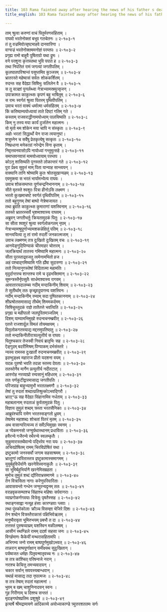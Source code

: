 ```yaml
---
title: 103 Rama fainted away after hearing the news of his father s death
title_english: 103 Rama fainted away after hearing the news of his father s death

---
```

<div class="audioEmbed"  caption="श्रीराम-हरिसीताराममूर्ति-घनपाठिभ्यां वचनम्" src="https://archive.org/download/Ramayana-recitation-Sriram-harisItArAmamUrti-Ghanapaati-v2/Kanda_2/Kanda_2_AYK-103-Rama_Deenam_Shokaha.mp3"></div>

ताम् श्रुत्वा करुणां वाचं पितुर्मरणसंहिताम् ।  
राघवो भरतेनोक्तां बभूव गतचेतनः ॥ २-१०३-१  
तं तु वज्रमिवोत्सृष्टमाहवे दानवारिणा ।  
वाग्वज्रं भरतेनोक्तममनोज्ञं परम्तपः ॥ २-१०३-२  
प्रगृह्य रामो बाहूवै पुषिताग्रो यथा द्रुमः ।  
वने परशुना कृत्तस्तथा भुवि पपात ह ॥ २-१०३-३  
तथा निपतितं रामं जगत्यां जगतीपतिम् ।  
कूलघातपरिश्रान्तं पसुप्तमिव कुञ्जरम् ॥ २-१०३-४  
भ्रातरस्ते महेष्वासं सर्वतः शोककर्शितम् ।  
रुदन्तः सह वैदेह्या सिषिभुः सलिलेन वै ॥ २-१०३-५  
स तु सञ्ज्ञां पुनर्लब्ध्वा नेत्राभ्यामस्रमुत्सृजन् ।  
उपाक्रामत काकुत्थ्सः कृपणं बहु भाषितुम् ॥ २-१०३-६  
स रामः स्वर्गतं श्रुत्वा पितरम् पृथिवीपतिम् ।  
उवाच भरतं वाक्यं धर्मात्मा धर्मसंहितम् ॥ २-१०३-७  
किं करिष्याम्ययोध्यायां ताते दिष्टां गतिम् गते ।  
कस्ताम् राजवराद्धीनामयोध्याम् पालयिष्यति ॥ २-१०३-८  
किम् नु तस्य मया कार्यं दुर्जातेन महात्मनः ।  
यो मृतो मम शोकेन मया चापि न संस्कृतः ॥ २-१०३-९  
अहोः भरत! सिद्धार्थो येन राजा त्वयानुघ!।  
शत्रुघ्नेन च सर्वेषु प्रेतकृत्येषु सत्कृतः ॥ २-१०३-१०  
निष्प्रधाना मनेकाग्रां नरेन्द्रेण विना कृताम् ।  
निवृत्तवनवासोऽपि नायोध्यां गन्तुमुत्सहे ॥ २-१०३-११  
समाप्तवनवासं मामयोध्यायाम् परम्तप ।  
कोऽनु शासिष्यति पुनस्तते लोकान्तरं गते ॥ २-१०३-१२  
पुरा प्रेक्ष्य सुवृत्तं माम् पिता यान्याह सान्त्वयन् ।  
वाक्यानि तानि श्रोष्यामि कुतः श्रोतसुखान्यहम् ॥ २-१०३-१३  
एवमुक्त्वा स भरतं भार्यामभ्येत्य राघवः ।  
उवाच शोकसम्तप्तः पूर्णचन्द्रनिभाननाम् ॥ २-१०३-१४  
सीते मृतस्ते श्वशुरः पित्रा हीनोऽसि लक्ष्मण ।  
भरतो कुःखमाचष्टे स्वर्गतं पृथिवीपतिम् ॥ २-१०३-१५  
ततो बहुगुणम् तेषां बाष्पो नेत्रेष्वजायत ।  
तथा ब्रुवति काकुत्थ्स कुमाराणां यशस्विनाम् ॥ २-१०३-१६  
ततस्ते भ्रातरस्सर्वे भृशमाश्वास्य राघवम् ।  
अब्रुवन् जगतीभर्तुः क्रियतामुदकं पितुः ॥ २-१०३-१७  
सा सीता श्वशुरं श्रुत्वा स्वर्गलोकगतम् नृपम् ।  
नेत्राभ्यामश्रुपूर्णाभ्यामशकन्नेक्षितुं पतिम् ॥ २-१०३-१८  
सान्त्वयित्वा तु तां रामो रुदतीं जनकात्मजाम् ।  
उवाच लक्ष्मणम् तत्र दुःखितो दुःखितम् वचः ॥ २-१०३-१९  
आनयेङ्गुदिपिण्याकं चीरमाहर चोत्तरम् ।  
जलक्रियार्थं तातस्य गमिष्यामि महात्मनः ॥ २-१०३-२०  
सीता पुरस्ताद्र्वजतु त्वमेनामभितो व्रज ।  
अहं पश्चाद्गमिष्यामि गति र्ह्येषा सुदारुणा ॥ २-१०३-२१  
ततो नित्यानुगस्तेषां विदितात्मा महामतिः ।  
मृदुर्दान्तस्च शान्तश्च रामे च दृढभक्तिमान् ॥ २-१०३-२२  
सुमन्त्रस्तैर्नृपसुतैः सार्धमाश्वास्य रागवम् ।  
आवातारयदालम्ब्य नदीम् मन्दाकिनीम् शिवाम् ॥ २-१०३-२३  
ते सुतीर्थाम् ततः कृच्छ्रादुपागम्य यशस्विनः ।  
नदीम् मन्दाकिनीम् रम्याम् सदा पुष्पितकाननाम् ॥ २-१०३-२४  
शीघ्रश्रोतसमासाद्य तीर्थम् शिममकर्दमम् ।  
सिषिचुस्तुदकं राज्ञे तातैतत्ते भवत्विति ॥ २-१०३-२५  
प्रगृह्य च महीपालो जलपूरितमञ्जलिम् ।  
दिशम् याम्यामभिमुखो रुदन्वचनम्ब्रवीत् ॥ २-१०३-२६  
एतत्ते राजशार्दूल विमलं तोयमक्षयम् ।  
पितृलोकगतस्याद्य मद्दत्तमुपतिष्ठतु ॥ २-१०३-२७  
ततो मन्दाकिनीतीरात्र्पत्युत्तीर्य स राघवः ।  
पितुश्चकार तेजस्वी निवापं ब्रातृभिः सह ॥ २-१०३-२८  
ऐङ्गुदम् बदरीमिश्रम् पिण्याकम् दर्भसंस्तरे ।  
न्यस्य रामस्स दुःखार्तो रुदन्वचनमब्रवीत् ॥ २-१०३-२९  
इदम्भुङ्क्ष्व महाराज प्रीतो यदशना वयम् ।  
यदन्नः पुरुषो भवति तदन्ना स्तस्य देवताः ॥ २-१०३-३०  
ततस्तेनैव मार्गेण प्रत्युत्तीर्य नदीतटात् ।  
आरुरोह नरव्याघ्रो रम्यसानुं महिधरम् ॥ २-१०३-३१  
ततः पर्णकुटीद्वारमासाद्य जगतीपतिः ।  
परिजग्राह बाहुभ्यामुभौ भरतलक्ष्मणौ ॥ २-१०३-३२  
तेषां तु रुदतां शब्दात्प्रतिश्रुत्कोऽभवद्गिरौ ।  
भ्रात्ऱ्^ऊ सह वैदेह्या सिंहानामिव नर्धताम् ॥ २-१०३-३३  
महाबलानाम् रुदताअं कुर्वतामुदकं पितुः ।  
विज्ञाय तुमुलं शब्दम् त्रस्ता भरतसैनिकाः ॥ २-१०३-३४  
आब्रुवंश्चापि रामेण भरतस्सङ्गतो ध्रुवम् ।  
तेषामेव महाशब्दः शोचतां पितरं मृतम् ॥ २-१०३-३५  
अथ वासान्परित्यज्य तं सर्वेऽभिमुखाः स्वनम् ।  
अ प्येकमनसो जग्मुर्यथास्थानम् प्रधाविताः ॥ २-१०३-३६  
हयैरन्ये गजैरन्ये रथैरन्ये स्वलम्कृतैः ।  
सुकुमारास्तथैवान्ये पद्भिरेव नरा ययः ॥ २-१०३-३७  
अचिरप्रोषितम् रामम् चिरविप्रोषितं यथा ।  
द्रष्टुकामो जनस्सर्वो जगाम सहसाश्रमम् ॥ २-१०३-३८  
भ्रात्ऱूणां त्वरितास्तत्र द्रष्टुकामास्समागमम् ।  
युयुर्बहुविधैर्यानैः खरनेविस्वनाकुलैः ॥ २-१०३-३९  
सा भूमिर्बहुभिर्यानै खरनेमिसम्रहता ।  
मुमोच तुमुलं शब्दं द्यौरिवाभ्रसमागमे ॥ २-१०३-४०  
तेन वित्रासिता नागाः करेणुपरिवारिताः ।  
आवासयन्तो गन्धेन जग्मुरन्यद्वनम् ततः ॥ २-१०३-४१  
वराहवृकसम्घाश्च सिंहाश्च महिषाः सर्पवानराः ।  
व्याघ्रगोकर्णगवयाः वित्रेसुः पृषतैस्सह ॥ २-१०३-४२  
रथाङ्गसाह्वा नत्यूह हंसाः कारण्डवाः प्लवाः ।  
तथा पुंस्कोकोलाः क्रौञ्च विसम्ज्ञा भेजिरे दिशः ॥ २-१०३-४३  
तेन शब्देन वित्रस्तैराकासं पक्षिभिर्वऋतम् ।  
मनुष्यैरावृता भूमिरुभयम् प्रबभौ त दा ॥ २-१०३-४४  
तत्तस्तं पुरुषव्याघ्रम् यशस्विन मकीलम्षम् ।  
आसीनं स्थण्डिले रामम् ददर्श सहसा जनः ॥ २-१०३-४५  
विगर्हमाणः कैकेयीं मन्थरासहितामपि ।  
अभिगम्य जनो रामम् बाष्पपूर्णमुखोऽभवत् ॥ २-१०३-४६  
तान्नरान् बाष्पपूर्णाक्षान् समीक्ष्यथ सुदुःखितान् ।  
पर्यष्वजत धर्मज्ञः पितृवन्मातृवच्च नः ॥ २-१०३-४७  
स तत्र कांश्चित् परिषन्वजे नरान् ।  
नराश्च केचित्तु तमभ्यवादयन् ।  
चकार सर्वान् सवयस्यबान्धवान् ।  
यथार्ह मासाद्य तदा नृपात्मजः ॥ २-१०३-४८  
स तत्र तेषाम् रुदतां महात्मनां ।  
भुवम् ब खम् चाशुनिनादयन् स्वनः ।  
गुह गिरीणाम् च दिश्श्च सन्ततं ।  
मृदङ्गघोषप्रतिमः प्रशुश्रुवे ॥ २-१०३-४९  
इत्यार्षे श्रीमद्रामायणे आदिकाव्ये अयोध्याकाण्डे त्र्युत्तरशततमः सर्गः